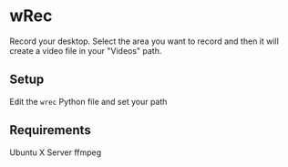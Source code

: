 # wRec
Record your desktop. Select the area you want to record and then it will create a video file in your "Videos" path.

## Setup
Edit the `wrec` Python file and set your path

## Requirements
Ubuntu
X Server
ffmpeg
